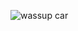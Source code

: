 ![wassup car](https://sun9-44.userapi.com/s/v1/ig2/kMTm_uCV1_K8PFSu2e7S9k3oQiRiXnTM39wDu39JROAYsOkP5SlkZTZ8-fHUK9wvYMrb9jSHLkQJxe_G_VTuZbmh.jpg?size=1600x1600&quality=95&type=album)
